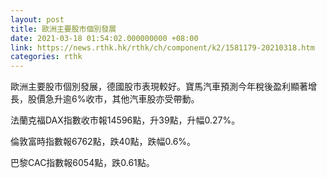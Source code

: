 ```yaml
---
layout: post
title: 歐洲主要股市個別發展
date: 2021-03-18 01:54:02.000000000 +08:00
link: https://news.rthk.hk/rthk/ch/component/k2/1581179-20210318.htm
categories: rthk
---
```


歐洲主要股市個別發展，德國股市表現較好。寶馬汽車預測今年稅後盈利顯著增長，股價急升逾6%收市，其他汽車股亦受帶動。

法蘭克福DAX指數收市報14596點，升39點，升幅0.27%。

倫敦富時指數報6762點，跌40點，跌幅0.6%。

巴黎CAC指數報6054點，跌0.61點。
